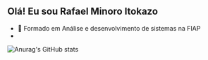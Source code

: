## Olá! Eu sou Rafael Minoro Itokazo
- 🏫 Formado em Análise e desenvolvimento de sistemas na FIAP
- 
![Anurag's GitHub stats](https://github-readme-stats.vercel.app/api?username=anuraghazra&show_icons=true&theme=transparent)
  
